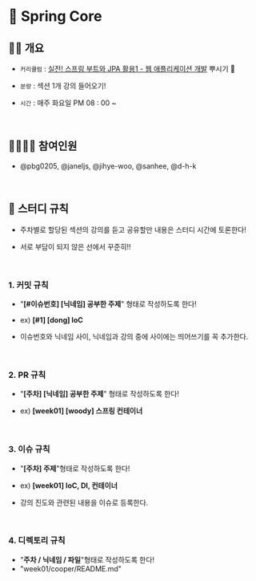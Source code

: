 # 🍃 Spring Core

## 👨‍🏫 개요

- `커리큘럼` : [실전! 스프링 부트와 JPA 활용1 - 웹 애플리케이션 개발](https://www.inflearn.com/course/%EC%8A%A4%ED%94%84%EB%A7%81%EB%B6%80%ED%8A%B8-JPA-%ED%99%9C%EC%9A%A9-1/dashboard) 뿌시기 👊

- `분량` : 섹션 1개 강의 들어오기!

- `시간` : 매주 화요일 PM 08 : 00 ~ 

  <br>

## 👨‍👨‍👦‍👦 참여인원

- @pbg0205, @janeljs, @jihye-woo, @sanhee, @d-h-k

  <br>

## 🤙 스터디 규칙

- 주차별로 할당된 섹션의 강의를 듣고 공유할만 내용은 스터디 시간에 토론한다!

- 서로 부담이 되지 않은 선에서 꾸준히!!

  <br>

### 1. 커밋 규칙

- "**\[#이슈번호] [닉네임] 공부한 주제**" 형태로 작성하도록 한다!

- ex) **\[#1] [dong] IoC**

- 이슈번호와 닉네임 사이, 닉네임과 강의 중에 사이에는 띄어쓰기를 꼭 추가한다.

  <br>

### 2. PR 규칙

- "**\[주차] [닉네임] 공부한 주제**" 형태로 작성하도록 한다!

- ex) **[week01] [woody] 스프링 컨테이너**

  <br>

### 3. 이슈 규칙

- "**[주차] 주제**"형태로 작성하도록 한다!

- ex) **[week01] IoC, DI, 컨테이너**

- 강의 진도와 관련된 내용을 이슈로 등록한다.

  <br>

### 4. 디렉토리 규칙

- "**주차 / 닉네임 / 파일**"형태로 작성하도록 한다!
- "week01/cooper/README.md"
